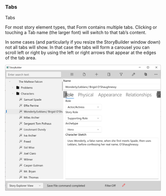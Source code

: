 ### Tabs ###
Tabs		

For most story element types, that Form contains multiple tabs. Clicking or touching a Tab name (the larger font) will switch to that tab’s content. 

In some cases (and particularly if you resize the StoryBuilder window down) not all tabs will show. In that case  the tabs will form a carousel you can scroll left or right by using the left or right arrows that appear at the edges of the tab area.

![](Tabs.png)

